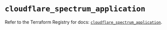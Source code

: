 # `cloudflare_spectrum_application`

Refer to the Terraform Registry for docs: [`cloudflare_spectrum_application`](https://registry.terraform.io/providers/cloudflare/cloudflare/4.42.0/docs/resources/spectrum_application).
